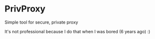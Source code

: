 # PrivProxy
Simple tool for secure, private proxy

It's not professional because I do that when I was bored (6 years ago) :)
